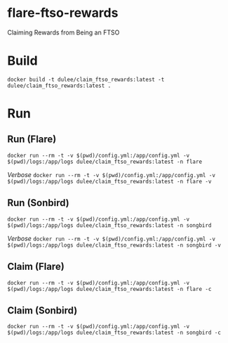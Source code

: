 # flare-ftso-rewards
Claiming Rewards from Being an FTSO


# Build

`docker build -t dulee/claim_ftso_rewards:latest -t dulee/claim_ftso_rewards:latest .`

# Run

## Run (Flare)

`docker run --rm -t -v $(pwd)/config.yml:/app/config.yml -v $(pwd)/logs:/app/logs dulee/claim_ftso_rewards:latest -n flare`

*Verbose*
`docker run --rm -t -v $(pwd)/config.yml:/app/config.yml -v $(pwd)/logs:/app/logs dulee/claim_ftso_rewards:latest -n flare -v`

## Run (Sonbird)

`docker run --rm -t -v $(pwd)/config.yml:/app/config.yml -v $(pwd)/logs:/app/logs dulee/claim_ftso_rewards:latest -n songbird`

*Verbose*
`docker run --rm -t -v $(pwd)/config.yml:/app/config.yml -v $(pwd)/logs:/app/logs dulee/claim_ftso_rewards:latest -n songbird -v`

## Claim (Flare)

`docker run --rm -t -v $(pwd)/config.yml:/app/config.yml -v $(pwd)/logs:/app/logs dulee/claim_ftso_rewards:latest -n flare -c`

## Claim (Sonbird)

`docker run --rm -t -v $(pwd)/config.yml:/app/config.yml -v $(pwd)/logs:/app/logs dulee/claim_ftso_rewards:latest -n songbird -c`
